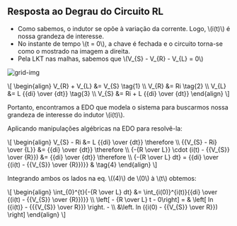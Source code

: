 ## Resposta ao Degrau do Circuito RL

<div class="grid-66-33">

<div class="grid-element regular">

- Como sabemos, o indutor se opõe à variação da corrente. Logo, \\(i(t)\\) é nossa grandeza de interesse.
- No instante de tempo \\(t = 0\\), a chave é fechada e o circuito torna-se como o mostrado na imagem a direita.
- Pela LKT nas malhas, sabemos que \\(V_{S} - V_{R} - V_{L} = 0\\)

</div>

<div class="grid-element">

<!-- _class: transparent -->
![grid-img](https://i.imgur.com/0vvo3J1.png)

</div>

</div>

<div class="grid-33-33-33 footnotesize solidmargin" >

<div class="grid-element">

\\[
\begin{align}
    V_{R} + V_{L} &= V_{S} \tag{1} \\\\
    V_{R} &= Ri \tag{2} \\\\
    V_{L} &= L {{di} \over {dt}} \tag{3} \\\\
    V_{S} &= Ri + L {{di} \over {dt}}
\end{align}
\\]

Portanto, encontramos a EDO que modela o sistema para buscarmos nossa grandeza de interesse do indutor \\(i(t)\\).


</div>

<div class="grid-element">

Aplicando manipulações algébricas na EDO para resolvê-la:

\\[
\begin{align}
    V_{S} - Ri &= L {{di} \over {dt}} \therefore \\\\
    {{V_{S} - Ri} \over {L}} &= {{di} \over {dt}} \therefore \\\\
    {-{R \over L}} \cdot (i(t) - {{V_{S}} \over {R}}) &= {{di} \over {dt}} \therefore \\\\
    {-{R \over L} dt} = {{di} \over {(i(t) - {{V_{S}} \over {R}})}} & \tag{4}
\end{align}
\\]

</div>

<div class="grid-element">

Integrando ambos os lados na eq. \\((4)\\) de \\(0\\) à \\(t\\) obtemos:

\\[
\begin{align}
    \int_{0}^{t}{-{R \over L} dt} &= \int_{i(0)}^{i(t)}{{di} \over {(i(t) - {{V_{S}} \over {R}})}} \\\\
    \left[ - {R \over L} t - 0\right] = & \left[ ln ({i(t)} - {{{V_{S}} \over R}}) \right. - \\\\ &\left. ln ({i(0) - {{V_{S}} \over R}}) \right]
\end{align}
\\]

</div>

</div>
